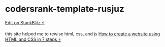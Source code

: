 # codersrank-template-rusjuz

[Edit on StackBlitz ⚡️](https://stackblitz.com/edit/codersrank-template-rusjuz)

this site helped me to rewise html, css, and js [How to create a website using HTML and CSS in 7 steps ⚡️](https://codetheweb.blog/steps-to-creating-a-website/)